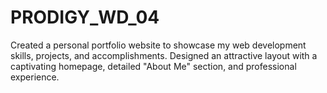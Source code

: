 # PRODIGY_WD_04
Created a personal portfolio website to showcase my web development skills, projects, and accomplishments. Designed an attractive layout with a captivating homepage, detailed "About Me" section, and professional experience.

